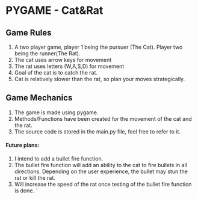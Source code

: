 # PYGAME - Cat&Rat

## Game Rules
  1. A two player game, player 1 being the pursuer (The Cat). Player two being the runner(The Rat).
  2. The cat uses arrow keys for movement
  3. The rat uses letters (W,A,S,D) for movement
  4. Goal of the cat is to catch the rat.
  5. Cat is relatively slower than the rat, so plan your moves strategically.
## Game Mechanics
  1. The game is made using pygame.
  2. Methods/Functions have been created for the movement of the cat and the rat.
  3. The source code is stored in the main.py file, feel free to refer to it.


#### Future plans:
  1. I intend to add a bullet fire function.
  2. The bullet fire function will add an ability to the cat to fire bullets in all directions. Depending on the user experience, the bullet may stun the rat or kill the rat.
  3. Will increase the speed of the rat once testing of the bullet fire function is done. `
  
